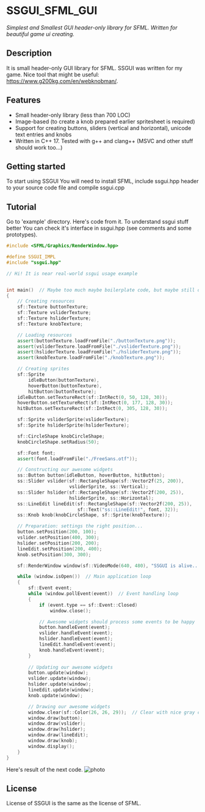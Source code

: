 # SSGUI_SFML_GUI
_Simplest and Smallest GUI header-only library for SFML. Written for beautiful game ui creating._

## Description
It is small header-only GUI library for SFML. SSGUI was written for my game. Nice tool that might be useful: https://www.g200kg.com/en/webknobman/.

## Features
* Small header-only library (less than 700 LOC)
* Image-based (to create a knob prepared earlier spritesheet is required)
* Support for creating buttons, sliders (vertical and horizontal), unicode text entries and knobs
* Written in C++ 17. Tested with g++ and clang++ (MSVC and other stuff should work too...)

## Getting started
To start using SSGUI You will need to install SFML, include ssgui.hpp header to your source code file and compile ssgui.cpp

## Tutorial
Go to 'example' directory.
Here's code from it.
To understand ssgui stuff better You can check it's interface in ssgui.hpp (see comments and some prototypes).

```cpp
#include <SFML/Graphics/RenderWindow.hpp>

#define SSGUI_IMPL
#include "ssgui.hpp"

// Hi! It is near real-world ssgui usage example


int main()  // Maybe too much maybe boilerplate code, but maybe still ok...
{
    // Creating resources
    sf::Texture buttonTexture;
    sf::Texture vsliderTexture;
    sf::Texture hsliderTexture;
    sf::Texture knobTexture;

    // Loading resources
    assert(buttonTexture.loadFromFile("./buttonTexture.png"));
    assert(vsliderTexture.loadFromFile("./vsliderTexture.png"));
    assert(hsliderTexture.loadFromFile("./hsliderTexture.png"));
    assert(knobTexture.loadFromFile("./knobTexture.png"));

    // Creating sprites
    sf::Sprite 
        idleButton(buttonTexture),
        hoverButton(buttonTexture),
        hitButton(buttonTexture);
    idleButton.setTextureRect(sf::IntRect(0, 50, 128, 30));
    hoverButton.setTextureRect(sf::IntRect(0, 177, 128, 30));
    hitButton.setTextureRect(sf::IntRect(0, 305, 128, 30));

    sf::Sprite vsliderSprite(vsliderTexture);
    sf::Sprite hsliderSprite(hsliderTexture);

    sf::CircleShape knobCircleShape;
    knobCircleShape.setRadius(50);

    sf::Font font;
    assert(font.loadFromFile("./FreeSans.otf"));

    // Constructing our awesome widgets
    ss::Button button(idleButton, hoverButton, hitButton);
    ss::Slider vslider(sf::RectangleShape(sf::Vector2f(25, 200)),
                       vsliderSprite, ss::Vertical);
    ss::Slider hslider(sf::RectangleShape(sf::Vector2f(200, 25)),
                       hsliderSprite, ss::Horizontal);
    ss::LineEdit lineEdit(sf::RectangleShape(sf::Vector2f(200, 25)),
                          sf::Text("ss::LineEdit!", font, 32));
    ss::Knob knob(knobCircleShape, sf::Sprite(knobTexture));

    // Preparation: settings the right position...
    button.setPosition(200, 100);
    vslider.setPosition(400, 300);
    hslider.setPosition(200, 200);
    lineEdit.setPosition(200, 400);
    knob.setPosition(300, 300);

    sf::RenderWindow window(sf::VideoMode(640, 480), "SSGUI is alive...");

    while (window.isOpen())  // Main application loop
    {
        sf::Event event;
        while (window.pollEvent(event))  // Event handling loop
        {
            if (event.type == sf::Event::Closed)
                window.close();

            // Awesome widgets should process some events to be happy
            button.handleEvent(event);
            vslider.handleEvent(event);
            hslider.handleEvent(event);
            lineEdit.handleEvent(event);
            knob.handleEvent(event);
        }
        
        // Updating our awesome widgets
        button.update(window);
        vslider.update(window);
        hslider.update(window);
        lineEdit.update(window);
        knob.update(window);

        // Drawing our awesome widgets
        window.clear(sf::Color(26, 26, 29));  // Clear with nice gray color
        window.draw(button);
        window.draw(vslider);
        window.draw(hslider);
        window.draw(lineEdit);
        window.draw(knob);
        window.display();
    }
}
```

Here's result of the next code.
![photo](https://github.com/artemisia0/SSGUI_SFML_GUI/blob/main/ssgui_example.png)

## License
License of SSGUI is the same as the license of SFML.
